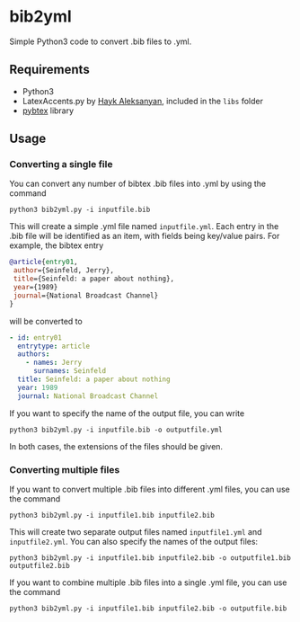 # bib2yml
Simple Python3 code to convert .bib files to .yml.

## Requirements
 - Python3
 - LatexAccents.py by [Hayk Aleksanyan](https://github.com/hayk314), included in the `libs` folder
 - [pybtex](https://pybtex.org/) library

## Usage
### Converting a single file
You can convert any number of bibtex .bib files into .yml by using the command

    python3 bib2yml.py -i inputfile.bib
    
This will create a simple .yml file named `inputfile.yml`. Each entry in the .bib file will be identified as an item, with fields being key/value pairs. For example, the bibtex entry

```bibtex
@article{entry01,
 author={Seinfeld, Jerry},
 title={Seinfeld: a paper about nothing},
 year={1989}
 journal={National Broadcast Channel}
}
```
will be converted to

```yaml
- id: entry01
  entrytype: article
  authors:
    - names: Jerry
      surnames: Seinfeld
  title: Seinfeld: a paper about nothing
  year: 1989
  journal: National Broadcast Channel
```

If you want to specify the name of the output file, you can write

    python3 bib2yml.py -i inputfile.bib -o outputfile.yml

In both cases, the extensions of the files should be given.

### Converting multiple files

If you want to convert multiple .bib files into different .yml files, you can use the command 

    python3 bib2yml.py -i inputfile1.bib inputfile2.bib

This will create two separate output files named `inputfile1.yml` and `inputfile2.yml`. You can also specify the names of the output files:

    python3 bib2yml.py -i inputfile1.bib inputfile2.bib -o outputfile1.bib outputfile2.bib

If you want to combine multiple .bib files into a single .yml file, you can use the command

    python3 bib2yml.py -i inputfile1.bib inputfile2.bib -o outputfile.bib

